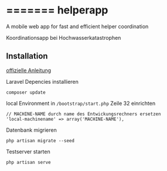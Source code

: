 
=======
helperapp
=========

A mobile web app for fast and efficient helper coordination

Koordinationsapp bei Hochwasserkatastrophen


## Installation

[offizielle Anleitung](http://laravel.com/docs/installation)

Laravel Depencies installieren

    composer update

local Environment in `/bootstrap/start.php` Zeile 32 einrichten

    // MACHINE-NAME durch name des Entwickungsrechners ersetzen
    'local-machinename' => array('MACHINE-NAME'),
 
Datenbank migrieren

    php artisan migrate --seed

Testserver starten

    php artisan serve

